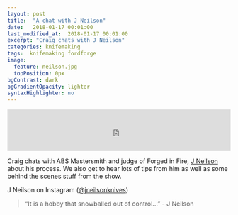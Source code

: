 ```yaml
---
layout: post
title:  "A chat with J Neilson"
date:   2018-01-17 00:01:00
last_modified_at:  2018-01-17 00:01:00
excerpt: "Craig chats with J Neilson"
categories: knifemaking
tags:  knifemaking fordforge
image:
  feature: neilson.jpg
  topPosition: 0px
bgContrast: dark
bgGradientOpacity: lighter
syntaxHighlighter: no
---
```



<iframe frameborder='0' height='94px' scrolling='no' seamless src='https://simplecast.com/e/105987?style=medium-light' width='100%'></iframe>

Craig chats with ABS Mastersmith and judge of Forged in Fire, <a href="http://www.mountainhollow.net">J Neilson</a> about his process. We also get to hear lots of tips from him as well as some behind the scenes stuff from the show.

J Neilson on Instagram (<a href="https://www.instagram.com/jneilsonknives">@jneilsonknives</a>)

 


<blockquote class="largeQuote">“It is a hobby that snowballed out of control...” - J Neilson</blockquote>




